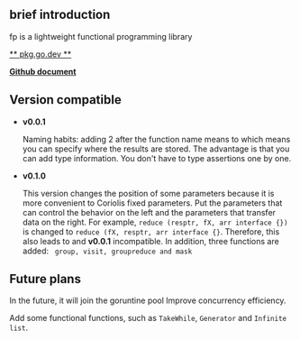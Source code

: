 ## brief introduction
fp is a lightweight functional programming library

[** pkg.go.dev **](https://pkg.go.dev/github.com/stfujnkk/fp)

[**Github document**](https://stfujnkk.github.io/fp/)

## Version compatible

- **v0.0.1**

  Naming habits: adding 2 after the function name means to which means you can specify where the results are stored. The advantage is that you can add type information. You don't have to type assertions one by one.

- **v0.1.0**

  This version changes the position of some parameters because it is more convenient to Coriolis fixed parameters. Put the parameters that can control the behavior on the left and the parameters that transfer data on the right. For example, `reduce (resptr, fX, arr interface {})` is changed to `reduce (fX, resptr, arr interface {}`. Therefore, this also leads to and **v0.0.1** incompatible. In addition, three functions are added: ` group, visit, groupreduce and mask`





## Future plans
In the future, it will join the goruntine pool
Improve concurrency efficiency.

Add some functional functions, such as `TakeWhile`, `Generator` and `Infinite list`.

